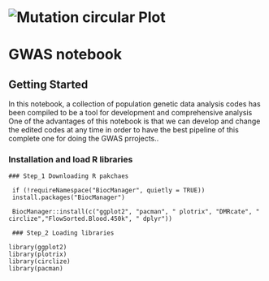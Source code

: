 # ![Mutation circular Plot](https://github.com/Bigardcode/Mutation_Circular_plot/assets/84800557/401bda4a-cb4e-49a3-9e86-eb66bb05d899)



# GWAS notebook


## Getting Started

In this notebook, a collection of population genetic data analysis codes has been compiled
to be a tool for development and comprehensive analysis One of the advantages of this notebook
is that we can develop and change the edited codes at any 
time in order to have the best pipeline of this complete one for doing the GWAS prrojects..

### Installation and load R libraries



    ### Step_1 Downloading R pakchaes

     if (!requireNamespace("BiocManager", quietly = TRUE))
     install.packages("BiocManager")

     BiocManager::install(c("ggplot2", "pacman", " plotrix", "DMRcate", " circlize","FlowSorted.Blood.450k", " dplyr"))

     ### Step_2 Loading libraries

    library(ggplot2)
    library(plotrix)
    library(circlize)
    library(pacman)
